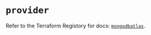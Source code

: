 # `provider`

Refer to the Terraform Registory for docs: [`mongodbatlas`](https://registry.terraform.io/providers/mongodb/mongodbatlas/1.10.2/docs).
